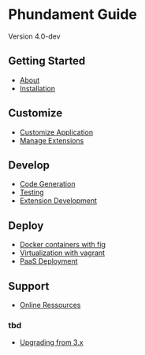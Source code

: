 Phundament Guide
================

Version 4.0-dev

Getting Started
---------------

- [About](10-about.md)
- [Installation](20-installation.md)

Customize 
---------

- [Customize Application](30-customize.md)
- [Manage Extensions](31-extension-management.md)

Develop
-------

- [Code Generation](41-code-generation.md)
- [Testing](42-testing.md)
- [Extension Development](44-extension-development.md)

Deploy
------

- [Docker containers with fig](51-fig.md)
- [Virtualization with vagrant](51-vagrant.md)
- [PaaS Deployment](52-paas.md)

Support
-------

- [Online Ressources](70-links.md)

### tbd

- [Upgrading from 3.x](11-upgrading.md)
